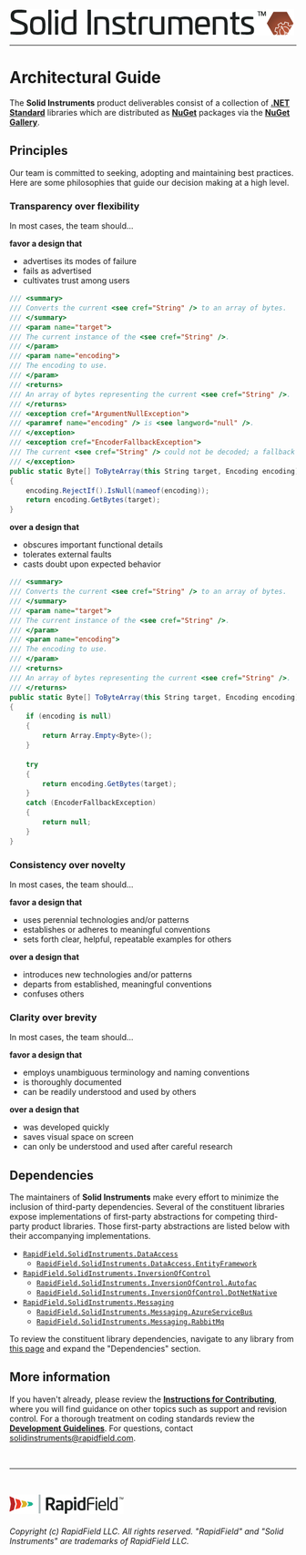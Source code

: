 <!--
Copyright (c) RapidField LLC. Licensed under the MIT License. See LICENSE.txt in the project root for license information.
-->

[![Solid Instruments](SolidInstruments.Logo.Color.Transparent.500w.png)](README.md)
- - -

# Architectural Guide

The **Solid Instruments** product deliverables consist of a collection of [**.NET Standard**](https://docs.microsoft.com/en-us/dotnet/standard/net-standard) libraries which are distributed as [**NuGet**](https://docs.microsoft.com/en-us/nuget/what-is-nuget) packages via the [**NuGet Gallery**](https://www.nuget.org/packages?q=title%3ARapidField.SolidInstruments).

## Principles

Our team is committed to seeking, adopting and maintaining best practices. Here are some philosophies that guide our decision making at a high level.

### Transparency over flexibility

In most cases, the team should...

**favor a design that**

- advertises its modes of failure
- fails as advertised
- cultivates trust among users

```csharp
/// <summary>
/// Converts the current <see cref="String" /> to an array of bytes.
/// </summary>
/// <param name="target">
/// The current instance of the <see cref="String" />.
/// </param>
/// <param name="encoding">
/// The encoding to use.
/// </param>
/// <returns>
/// An array of bytes representing the current <see cref="String" />.
/// </returns>
/// <exception cref="ArgumentNullException">
/// <paramref name="encoding" /> is <see langword="null" />.
/// </exception>
/// <exception cref="EncoderFallbackException">
/// The current <see cref="String" /> could not be decoded; a fallback occurred.
/// </exception>
public static Byte[] ToByteArray(this String target, Encoding encoding)
{
    encoding.RejectIf().IsNull(nameof(encoding));
    return encoding.GetBytes(target);
}
```

**over a design that**

- obscures important functional details
- tolerates external faults
- casts doubt upon expected behavior

```csharp
/// <summary>
/// Converts the current <see cref="String" /> to an array of bytes.
/// </summary>
/// <param name="target">
/// The current instance of the <see cref="String" />.
/// </param>
/// <param name="encoding">
/// The encoding to use.
/// </param>
/// <returns>
/// An array of bytes representing the current <see cref="String" />.
/// </returns>
public static Byte[] ToByteArray(this String target, Encoding encoding)
{
    if (encoding is null)
    {
        return Array.Empty<Byte>();
    }
    
    try
    {
        return encoding.GetBytes(target);
    }
    catch (EncoderFallbackException)
    {
        return null;
    }
}
```

### Consistency over novelty

In most cases, the team should...

**favor a design that**

- uses perennial technologies and/or patterns
- establishes or adheres to meaningful conventions
- sets forth clear, helpful, repeatable examples for others

**over a design that**

- introduces new technologies and/or patterns
- departs from established, meaningful conventions
- confuses others

### Clarity over brevity

In most cases, the team should...

**favor a design that**

- employs unambiguous terminology and naming conventions
- is thoroughly documented
- can be readily understood and used by others

**over a design that**

- was developed quickly
- saves visual space on screen
- can only be understood and used after careful research

## Dependencies

The maintainers of **Solid Instruments** make every effort to minimize the inclusion of third-party dependencies. Several of the constituent libraries expose implementations of first-party abstractions for competing third-party product libraries. Those first-party abstractions are listed below with their accompanying implementations.

- [`RapidField.SolidInstruments.DataAccess`](src/RapidField.SolidInstruments.DataAccess/README.md)
  - [`RapidField.SolidInstruments.DataAccess.EntityFramework`](src/RapidField.SolidInstruments.DataAccess.EntityFramework/README.md)
- [`RapidField.SolidInstruments.InversionOfControl`](src/RapidField.SolidInstruments.InversionOfControl/README.md)
  - [`RapidField.SolidInstruments.InversionOfControl.Autofac`](src/RapidField.SolidInstruments.InversionOfControl.Autofac/README.md)
  - [`RapidField.SolidInstruments.InversionOfControl.DotNetNative`](src/RapidField.SolidInstruments.InversionOfControl.DotNetNative/README.md)
- [`RapidField.SolidInstruments.Messaging`](src/RapidField.SolidInstruments.Messaging/README.md)
  - [`RapidField.SolidInstruments.Messaging.AzureServiceBus`](src/RapidField.SolidInstruments.Messaging.AzureServiceBus/README.md)
  - [`RapidField.SolidInstruments.Messaging.RabbitMq`](src/RapidField.SolidInstruments.Messaging.RabbitMq/README.md)

To review the constituent library dependencies, navigate to any library from [this page](https://www.nuget.org/packages?q=title%3ARapidField.SolidInstruments) and expand the "Dependencies" section.

## More information

If you haven't already, please review the [**Instructions for Contributing**](CONTRIBUTING.md), where you will find guidance on other topics such as support and revision control. For a thorough treatment on coding standards review the [**Development Guidelines**](GUIDELINES.md). For questions, contact [solidinstruments@rapidfield.com](mailto:solidinstruments@rapidfield.com).

<br />

- - -

<br />

[![RapidField](RapidField.Logo.Color.Black.Transparent.200w.png)](https://www.rapidfield.com)

###### Copyright (c) RapidField LLC. All rights reserved. "RapidField" and "Solid Instruments" are trademarks of RapidField LLC.
